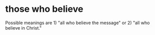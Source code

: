 # those who believe

Possible meanings are 1) "all who believe the message" or 2) "all who believe in Christ."

